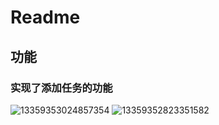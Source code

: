 # Readme
## 功能
### 实现了添加任务的功能
![13359353024857354](https://github.com/sanhuzhen/May-Day-assessment/assets/152247441/538648b6-896b-46ba-8629-f7c09c421e56)
![13359352823351582](https://github.com/sanhuzhen/May-Day-assessment/assets/152247441/f686af3c-4a08-4dee-8eb6-96ce185c7154)

